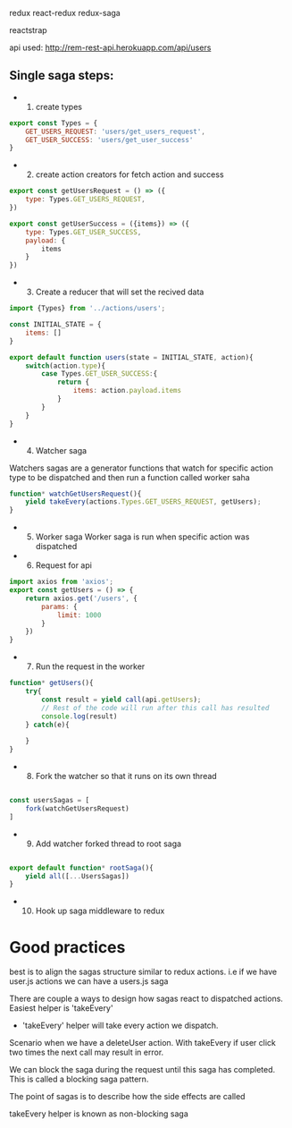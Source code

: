 redux
react-redux
redux-saga

reactstrap

api used:
http://rem-rest-api.herokuapp.com/api/users

## Single saga steps:
- 1. create types 
```javascript
export const Types = {
    GET_USERS_REQUEST: 'users/get_users_request',
    GET_USER_SUCCESS: 'users/get_user_success'
}
```

- 2. create action creators for fetch action and success

```javascript
export const getUsersRequest = () => ({
    type: Types.GET_USERS_REQUEST,
})

export const getUserSuccess = ({items}) => ({
    type: Types.GET_USER_SUCCESS,
    payload: {
        items
    }
})
```

- 3. Create a reducer that will set the recived data

```javascript
import {Types} from '../actions/users';

const INITIAL_STATE = {
    items: []
}

export default function users(state = INITIAL_STATE, action){
    switch(action.type){
        case Types.GET_USER_SUCCESS:{
            return {
                items: action.payload.items
            }
        }
    }
}
```

- 4. Watcher saga

Watchers sagas are a generator functions that watch for specific action type to be dispatched and then run a function called worker saha

```javascript
function* watchGetUsersRequest(){
    yield takeEvery(actions.Types.GET_USERS_REQUEST, getUsers);
}
```

- 5. Worker saga
Worker saga is run when specific action was dispatched


- 6. Request for api

``` javascript
import axios from 'axios';
export const getUsers = () => {
    return axios.get('/users', {
        params: {
            limit: 1000
        }
    })
}

```

- 7. Run the request in the worker

```javascript
function* getUsers(){
    try{
        const result = yield call(api.getUsers);
        // Rest of the code will run after this call has resulted
        console.log(result)
    } catch(e){
        
    }
}
```

- 8. Fork the watcher so that it runs on its own thread
```javascript

const usersSagas = [
    fork(watchGetUsersRequest)
]

```

- 9. Add watcher forked thread to root saga

```javascript

export default function* rootSaga(){
    yield all([...UsersSagas])
}
```

- 10. Hook up saga middleware to redux

# Good practices
best is to align the sagas structure similar to redux actions.
i.e if we have user.js actions we can have a users.js saga

There are couple a ways to design how sagas react to dispatched actions.
Easiest helper is 'takeEvery'

- 'takeEvery' helper will take every action we dispatch.

Scenario when we have a deleteUser action.
With takeEvery if user click two times the next call may result in error.

We can block the saga during the request until this saga has completed. This is called a blocking saga pattern.

The point of sagas is to describe how the side effects are called

takeEvery helper is known as non-blocking saga